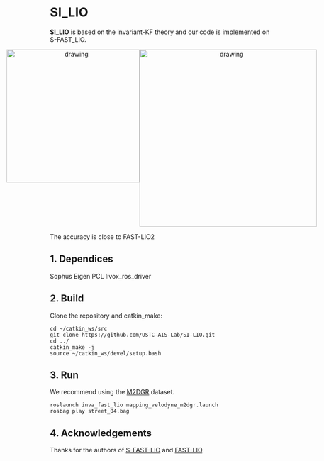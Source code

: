 # SI_LIO
**SI_LIO** is based on the invariant-KF theory and our code is implemented on S-FAST_LIO.
<p align="center" style="display: flex; justify-content: center;">
    <img src="./img/street_04.png" alt="drawing" width="300"/>
    <img src="./img/street_04_com.png" alt="drawing" width="400"/>
</p>

The accuracy is close to FAST-LIO2

## 1. Dependices
Sophus
Eigen
PCL
livox_ros_driver

## 2. Build
Clone the repository and catkin_make:

```
cd ~/catkin_ws/src
git clone https://github.com/USTC-AIS-Lab/SI-LIO.git
cd ../
catkin_make -j
source ~/catkin_ws/devel/setup.bash
```

## 3. Run
We recommend using the [M2DGR](https://github.com/SJTU-ViSYS/M2DGR) dataset.
```
roslaunch inva_fast_lio mapping_velodyne_m2dgr.launch
rosbag play street_04.bag
```

## 4. Acknowledgements
Thanks for the authors of [S-FAST-LIO](https://github.com/zlwang7/S-FAST_LIO.git) and [FAST-LIO](https://github.com/hku-mars/FAST_LIO).

